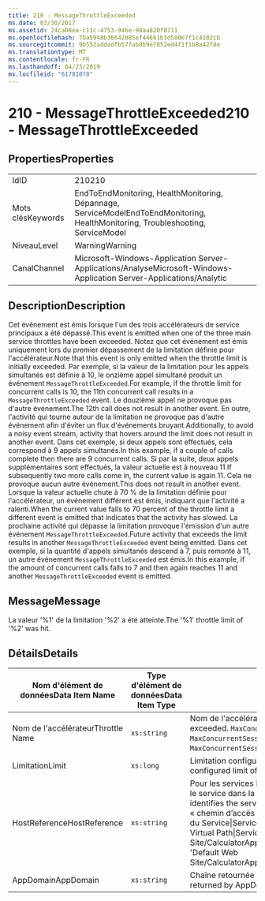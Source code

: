 ```yaml
---
title: 210 - MessageThrottleExceeded
ms.date: 03/30/2017
ms.assetid: 24ca08ea-c11c-4753-946e-98aa820f8711
ms.openlocfilehash: 7ba5948b36642085ef44661b3d580e7f1c4102cb
ms.sourcegitcommit: 9b552addadfb57fab0b9e7852ed4f1f1b8a42f8e
ms.translationtype: MT
ms.contentlocale: fr-FR
ms.lasthandoff: 04/23/2019
ms.locfileid: "61781878"
---
```

# <a name="210---messagethrottleexceeded"></a><span data-ttu-id="3bf3f-102">210 - MessageThrottleExceeded</span><span class="sxs-lookup"><span data-stu-id="3bf3f-102">210 - MessageThrottleExceeded</span></span>
## <a name="properties"></a><span data-ttu-id="3bf3f-103">Properties</span><span class="sxs-lookup"><span data-stu-id="3bf3f-103">Properties</span></span>  
  
|||  
|-|-|  
|<span data-ttu-id="3bf3f-104">Id</span><span class="sxs-lookup"><span data-stu-id="3bf3f-104">ID</span></span>|<span data-ttu-id="3bf3f-105">210</span><span class="sxs-lookup"><span data-stu-id="3bf3f-105">210</span></span>|  
|<span data-ttu-id="3bf3f-106">Mots clés</span><span class="sxs-lookup"><span data-stu-id="3bf3f-106">Keywords</span></span>|<span data-ttu-id="3bf3f-107">EndToEndMonitoring, HealthMonitoring, Dépannage, ServiceModel</span><span class="sxs-lookup"><span data-stu-id="3bf3f-107">EndToEndMonitoring, HealthMonitoring, Troubleshooting, ServiceModel</span></span>|  
|<span data-ttu-id="3bf3f-108">Niveau</span><span class="sxs-lookup"><span data-stu-id="3bf3f-108">Level</span></span>|<span data-ttu-id="3bf3f-109">Warning</span><span class="sxs-lookup"><span data-stu-id="3bf3f-109">Warning</span></span>|  
|<span data-ttu-id="3bf3f-110">Canal</span><span class="sxs-lookup"><span data-stu-id="3bf3f-110">Channel</span></span>|<span data-ttu-id="3bf3f-111">Microsoft-Windows-Application Server-Applications/Analyse</span><span class="sxs-lookup"><span data-stu-id="3bf3f-111">Microsoft-Windows-Application Server-Applications/Analytic</span></span>|  
  
## <a name="description"></a><span data-ttu-id="3bf3f-112">Description</span><span class="sxs-lookup"><span data-stu-id="3bf3f-112">Description</span></span>  
 <span data-ttu-id="3bf3f-113">Cet événement est émis lorsque l'un des trois accélérateurs de service principaux a été dépassé.</span><span class="sxs-lookup"><span data-stu-id="3bf3f-113">This event is emitted when one of the three main service throttles have been exceeded.</span></span> <span data-ttu-id="3bf3f-114">Notez que cet événement est émis uniquement lors du premier dépassement de la limitation définie pour l'accélérateur.</span><span class="sxs-lookup"><span data-stu-id="3bf3f-114">Note that this event is only emitted when the throttle limit is initially exceeded.</span></span> <span data-ttu-id="3bf3f-115">Par exemple, si la valeur de la limitation pour les appels simultanés est définie à 10, le onzième appel simultané produit un événement `MessageThrottleExceeded`.</span><span class="sxs-lookup"><span data-stu-id="3bf3f-115">For example, if the throttle limit for concurrent calls is 10, the 11th concurrent call results in a `MessageThrottleExceeded` event.</span></span> <span data-ttu-id="3bf3f-116">Le douzième appel ne provoque pas d'autre événement.</span><span class="sxs-lookup"><span data-stu-id="3bf3f-116">The 12th call does not result in another event.</span></span> <span data-ttu-id="3bf3f-117">En outre, l'activité qui tourne autour de la limitation ne provoque pas d'autre événement afin d'éviter un flux d'événements bruyant.</span><span class="sxs-lookup"><span data-stu-id="3bf3f-117">Additionally, to avoid a noisy event stream, activity that hovers around the limit does not result in another event.</span></span> <span data-ttu-id="3bf3f-118">Dans cet exemple, si deux appels sont effectués, cela correspond à 9 appels simultanés.</span><span class="sxs-lookup"><span data-stu-id="3bf3f-118">In this example, if a couple of calls complete then there are 9 concurrent calls.</span></span> <span data-ttu-id="3bf3f-119">Si par la suite, deux appels supplémentaires sont effectués, la valeur actuelle est à nouveau 11.</span><span class="sxs-lookup"><span data-stu-id="3bf3f-119">If subsequently two more calls come in, the current value is again 11.</span></span> <span data-ttu-id="3bf3f-120">Cela ne provoque aucun autre événement.</span><span class="sxs-lookup"><span data-stu-id="3bf3f-120">This does not result in another event.</span></span> <span data-ttu-id="3bf3f-121">Lorsque la valeur actuelle chute à 70 % de la limitation définie pour l'accélérateur, un événement différent est émis, indiquant que l'activité a ralenti.</span><span class="sxs-lookup"><span data-stu-id="3bf3f-121">When the current value falls to 70 percent of the throttle limit a different event is emitted that indicates that the activity has slowed.</span></span> <span data-ttu-id="3bf3f-122">La prochaine activité qui dépasse la limitation provoque l'émission d'un autre événement `MessageThrottleExceeded`.</span><span class="sxs-lookup"><span data-stu-id="3bf3f-122">Future activity that exceeds the limit results in another `MessageThrottleExceeded` event being emitted.</span></span> <span data-ttu-id="3bf3f-123">Dans cet exemple, si la quantité d'appels simultanés descend à 7, puis remonte à 11, un autre événement `MessageThrottleExceeded` est émis.</span><span class="sxs-lookup"><span data-stu-id="3bf3f-123">In this example, if the amount of concurrent calls falls to 7 and then again reaches 11 and another `MessageThrottleExceeded` event is emitted.</span></span>  
  
## <a name="message"></a><span data-ttu-id="3bf3f-124">Message</span><span class="sxs-lookup"><span data-stu-id="3bf3f-124">Message</span></span>  
 <span data-ttu-id="3bf3f-125">La valeur '%1' de la limitation '%2' a été atteinte.</span><span class="sxs-lookup"><span data-stu-id="3bf3f-125">The '%1' throttle limit of '%2' was hit.</span></span>  
  
## <a name="details"></a><span data-ttu-id="3bf3f-126">Détails</span><span class="sxs-lookup"><span data-stu-id="3bf3f-126">Details</span></span>  
  
|<span data-ttu-id="3bf3f-127">Nom d'élément de données</span><span class="sxs-lookup"><span data-stu-id="3bf3f-127">Data Item Name</span></span>|<span data-ttu-id="3bf3f-128">Type d'élément de données</span><span class="sxs-lookup"><span data-stu-id="3bf3f-128">Data Item Type</span></span>|<span data-ttu-id="3bf3f-129">Description</span><span class="sxs-lookup"><span data-stu-id="3bf3f-129">Description</span></span>|  
|--------------------|--------------------|-----------------|  
|<span data-ttu-id="3bf3f-130">Nom de l'accélérateur</span><span class="sxs-lookup"><span data-stu-id="3bf3f-130">Throttle Name</span></span>|`xs:string`|<span data-ttu-id="3bf3f-131">Nom de l'accélérateur qui a été dépassé.</span><span class="sxs-lookup"><span data-stu-id="3bf3f-131">The name of the throttle that has been exceeded.</span></span> <span data-ttu-id="3bf3f-132">`MaxConcurrentCalls`, `MaxConcurrentInstances` ou  `MaxConcurrentSessions`.</span><span class="sxs-lookup"><span data-stu-id="3bf3f-132">Either `MaxConcurrentCalls`, `MaxConcurrentInstances`, or `MaxConcurrentSessions`,</span></span>|  
|<span data-ttu-id="3bf3f-133">Limitation</span><span class="sxs-lookup"><span data-stu-id="3bf3f-133">Limit</span></span>|`xs:long`|<span data-ttu-id="3bf3f-134">Limitation configurée actuellement pour l'accélérateur.</span><span class="sxs-lookup"><span data-stu-id="3bf3f-134">The currently configured limit of the throttle.</span></span>|  
|<span data-ttu-id="3bf3f-135">HostReference</span><span class="sxs-lookup"><span data-stu-id="3bf3f-135">HostReference</span></span>|`xs:string`|<span data-ttu-id="3bf3f-136">Pour les services hébergés par le Web, ce champ identifie de manière unique le service dans la hiérarchie Web.</span><span class="sxs-lookup"><span data-stu-id="3bf3f-136">For Web-hosted services, this field uniquely identifies the service in the Web hierarchy.</span></span> <span data-ttu-id="3bf3f-137">Son format est défini en tant que « chemin d’accès virtuel de Site Web nom Application&#124;chemin d’accès virtuel du Service&#124;ServiceName'.</span><span class="sxs-lookup"><span data-stu-id="3bf3f-137">Its format is defined as 'Web Site Name Application Virtual Path&#124;Service Virtual Path&#124;ServiceName'.</span></span> <span data-ttu-id="3bf3f-138">Exemple : « Default Web Site/CalculatorApplication&#124;/CalculatorService.svc&#124;CalculatorService ».</span><span class="sxs-lookup"><span data-stu-id="3bf3f-138">Example: 'Default Web Site/CalculatorApplication&#124;/CalculatorService.svc&#124;CalculatorService'.</span></span>|  
|<span data-ttu-id="3bf3f-139">AppDomain</span><span class="sxs-lookup"><span data-stu-id="3bf3f-139">AppDomain</span></span>|`xs:string`|<span data-ttu-id="3bf3f-140">Chaîne retournée par AppDomain.CurrentDomain.FriendlyName.</span><span class="sxs-lookup"><span data-stu-id="3bf3f-140">The string returned by AppDomain.CurrentDomain.FriendlyName.</span></span>|
